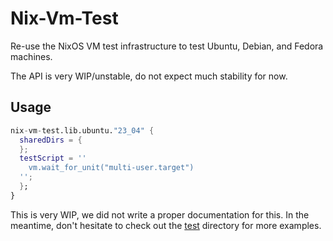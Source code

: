 # Nix-Vm-Test

Re-use the NixOS VM test infrastructure to test Ubuntu, Debian, and Fedora machines.

The API is very WIP/unstable, do not expect much stability for now.

## Usage

```nix
nix-vm-test.lib.ubuntu."23_04" {
  sharedDirs = {
  };
  testScript = ''
    vm.wait_for_unit("multi-user.target")
  '';
  };
}
```

This is very WIP, we did not write a proper documentation for this. In the meantime, don't hesitate to check out the [test](tests) directory for more examples.
